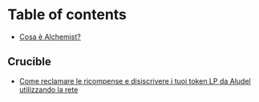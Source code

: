 # Table of contents

* [Cosa è Alchemist?](README.md)

## Crucible

* [Come reclamare le ricompense e disiscrivere i tuoi token LP da Aludel utilizzando la rete](crucible/italian-come-reclamare-le-ricompense-e-disiscrivere-i-tuoi-token-lp-da-aludel-utilizzando-la-rete.md)

